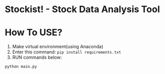 # Stockist! - Stock Data Analysis Tool

# How To USE?

1. Make virtual environment(using Anaconda)
2. Enter this command:
```pip install requirements.txt```
3. RUN commands below:
```python
python main.py
```

